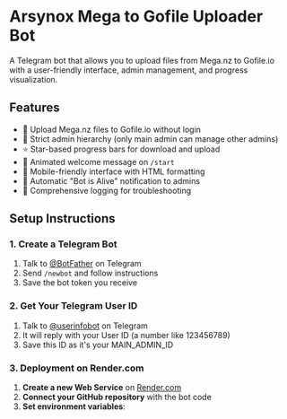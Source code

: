 # Arsynox Mega to Gofile Uploader Bot

A Telegram bot that allows you to upload files from Mega.nz to Gofile.io with a user-friendly interface, admin management, and progress visualization.

## Features

- 🚀 Upload Mega.nz files to Gofile.io without login
- 👑 Strict admin hierarchy (only main admin can manage other admins)
- ⭐ Star-based progress bars for download and upload
- 🎥 Animated welcome message on `/start`
- 📱 Mobile-friendly interface with HTML formatting
- 🤖 Automatic "Bot is Alive" notification to admins
- 📝 Comprehensive logging for troubleshooting

## Setup Instructions

### 1. Create a Telegram Bot

1. Talk to [@BotFather](https://t.me/BotFather) on Telegram
2. Send `/newbot` and follow instructions
3. Save the bot token you receive

### 2. Get Your Telegram User ID

1. Talk to [@userinfobot](https://t.me/userinfobot) on Telegram
2. It will reply with your User ID (a number like 123456789)
3. Save this ID as it's your MAIN_ADMIN_ID

### 3. Deployment on Render.com

1. **Create a new Web Service** on [Render.com](https://render.com)
2. **Connect your GitHub repository** with the bot code
3. **Set environment variables**:

